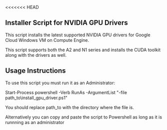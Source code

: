 <<<<<<< HEAD
## Installer Script for NVIDIA GPU Drivers

This script installs the latest supported NVIDIA GPU drivers for Google Cloud
Windows VM on Compute Engine.

This script supports both the A2 and N1 series and installs the CUDA toolkit
along with the drivers as well.

## Usage Instructions

To use this script you must run it as an Administrator:

Start-Process powershell -Verb RunAs -ArgumentList "-file
path_to\install_gpu_driver.ps1"

You should replace path_to with the directory where the file is.

Alternatively you can copy and paste the script to Powershell as long as it is
runnning as an administrator

